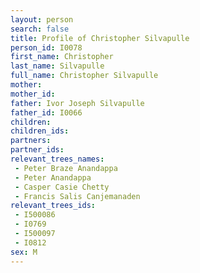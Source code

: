 ```yaml
---
layout: person
search: false
title: Profile of Christopher Silvapulle
person_id: I0078
first_name: Christopher
last_name: Silvapulle
full_name: Christopher Silvapulle
mother: 
mother_id: 
father: Ivor Joseph Silvapulle
father_id: I0066
children:
children_ids:
partners:
partner_ids:
relevant_trees_names:
 - Peter Braze Anandappa
 - Peter Anandappa
 - Casper Casie Chetty
 - Francis Salis Canjemanaden
relevant_trees_ids:
 - I500086
 - I0769
 - I500097
 - I0812
sex: M
---
```


